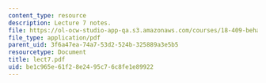 ```yaml
---
content_type: resource
description: Lecture 7 notes.
file: https://ol-ocw-studio-app-qa.s3.amazonaws.com/courses/18-409-behavior-of-algorithms-spring-2002/be1c965e61f28e2495c76c8fe1e89922_lect7.pdf
file_type: application/pdf
parent_uid: 3f6a47ea-74a7-53d2-524b-325889a3e5b5
resourcetype: Document
title: lect7.pdf
uid: be1c965e-61f2-8e24-95c7-6c8fe1e89922
---
```

